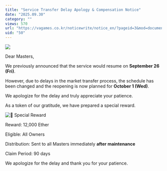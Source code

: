 ```yaml
---
title: "Service Transfer Delay Apology & Compensation Notice"
date: "2025.09.30"
category: ""
views: 570
url: "https://vagames.co.kr/noticewrite/notice_en/?pageid=3&mod=document&uid=50"
uid: "50"
---
```


![](/images/news/live/en/50-aa411f06.webp)  

  

Dear Masters,

  

We previously announced that the service would resume on **September 26 (Fri)**.

However, due to delays in the market transfer process, the schedule has been changed and the reopening is now planned for **October 1 (Wed)**.

  

We apologize for the delay and truly appreciate your patience.

As a token of our gratitude, we have prepared a special reward.

  

 ![🎁](/images/news/live/en/200-00ebbf59.svg) Special Reward

  

Reward: 12,000 Ether

Eligible: All Owners

Distribution: Sent to all Masters immediately **after maintenance**

Claim Period: 90 days

  

We apologize for the delay and thank you for your patience.